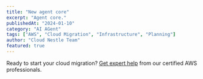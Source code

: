 ```yaml
---
title: "New agent core"
excerpt: "Agent core."
publishedAt: "2024-01-10"
category: "AI AGent"
tags: ["AWS", "Cloud Migration", "Infrastructure", "Planning"]
author: "Cloud Nestle Team"
featured: true
---
```

Ready to start your cloud migration? [Get expert help](/services/cloud-migration) from our certified AWS professionals.
